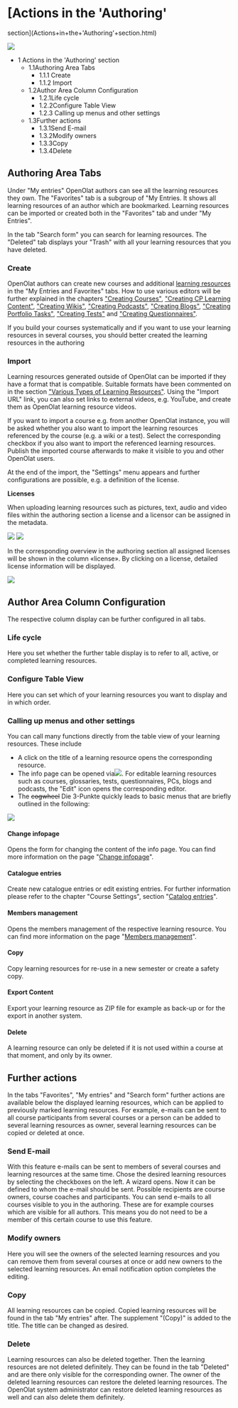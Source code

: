 #  [Actions in the 'Authoring'
section](Actions+in+the+'Authoring'+section.html)

![](../../download/attachments/590936/actions_authoring.png)

  * 1 Actions in the 'Authoring' section 
    * 1.1Authoring Area Tabs
      * 1.1.1 Create
      * 1.1.2 Import
    * 1.2Author Area Column Configuration
      * 1.2.1Life cycle
      * 1.2.2Configure Table View
      * 1.2.3 Calling up menus and other settings
    * 1.3Further actions
      * 1.3.1Send E-mail
      * 1.3.2Modify owners
      * 1.3.3Copy
      * 1.3.4Delete

## Authoring Area Tabs

Under "My entries" OpenOlat authors can see all the learning resources they
own. The "Favorites" tab is a subgroup of "My Entries. It shows all learning
resources of an author which are bookmarked. Learning resources can be
imported or created both in the "Favorites" tab and under "My Entries".

In the tab "Search form" you can search for learning resources. The "Deleted"
tab displays your "Trash" with all your learning resources that you have
deleted.

###  Create

OpenOlat authors can create new courses and additional [learning
resources](Various+Types+of+Learning+Resources.html) in the "My Entries and
Favorites" tabs. How to use various editors will be further explained in the
chapters ["Creating Courses"](Creating+Courses.html), ["Creating CP Learning
Content"](Creating+CP+Learning+Content.html), ["Creating
Wikis"](Creating+Wikis.html), ["Creating Podcasts"](Creating+Podcasts.html),
["Creating Blogs"](Creating+Blogs.html), ["Creating Portfolio
Tasks"](Creating+Portfolio+Tasks.html), ["Creating
Tests"](Creating+Tests.html) and ["Creating
Questionnaires"](Creating+Questionnaires.html).

If you build your courses systematically and if you want to use your learning
resources in several courses, you should better created the learning resources
in the authoring

###  Import

Learning resources generated outside of OpenOlat can be imported if they have
a format that is compatible. Suitable formats have been commented on in the
section ["Various Types of Learning
Resources"](Various+Types+of+Learning+Resources.html). Using the "Import URL"
link, you can also set links to external videos, e.g. YouTube, and create them
as OpenOlat learning resource videos.

If you want to import a course e.g. from another OpenOlat instance, you will
be asked whether you also want to import the learning resources referenced by
the course (e.g. a wiki or a test). Select the corresponding checkbox if you
also want to import the referenced learning resources. Publish the imported
course afterwards to make it visible to you and other OpenOlat users.

At the end of the import, the "Settings" menu appears and further
configurations are possible, e.g. a definition of the license.

 **Licenses**

When uploading learning resources such as pictures, text, audio and video
files within the authoring section a license and a licensor can be assigned in
the metadata.

![](../../download/attachments/108600718/Autorenbereich_Lizenz01_EN.png)
![](../../download/attachments/108600718/LizenzMgmt_01_EN2.png)

In the corresponding overview in the authoring section all assigned licenses
will be shown in the column «license». By clicking on a license, detailed
license information will be displayed.

![](../../download/attachments/590041/Autorenbereich_Lizenz.png)

## Author Area Column Configuration

The respective column display can be further configured in all tabs.

### Life cycle

Here you set whether the further table display is to refer to all, active, or
completed learning resources.

### Configure Table View

Here you can set which of your learning resources you want to display and in
which order.

  

###  Calling up menus and other settings

You can call many functions directly from the table view of your learning
resources. These include

  * A click on the title of a learning resource opens the corresponding resource.
  * The info page can be opened via![](../../download/thumbnails/590039/infopage_5e89ac_64%EF%B9%96version=2&modificationDate=1487251971000&api=v2.png). For editable learning resources such as courses, glossaries, tests, questionnaires, PCs, blogs and podcasts, the "Edit" icon opens the corresponding editor.
  * The ~~cogwheel~~ Die 3-Punkte quickly leads to basic menus that are briefly outlined in the following:

![](../../download/attachments/590041/Autorenbereich_3_Punkte.png)

#### Change infopage

Opens the form for changing the content of the info page. You can find more
information on the page "[Change
infopage](Course+Settings.html#CourseSettings-d14e1774)".

#### Catalogue entries

Create new catalogue entries or edit existing entries. For further information
please refer to the chapter "Course Settings", section "[Catalog
entries](Course+Settings.html#CourseSettings-d14e1825)".

#### Members management

Opens the members management of the respective learning resource. You can find
more information on the page "[Members management](Members+management.html)".

#### Copy

Copy learning resources for re-use in a new semester or create a safety copy.

#### Export Content

Export your learning resource as ZIP file for example as back-up or for the
export in another system.

#### Delete

A learning resource can only be deleted if it is not used within a course at
that moment, and only by its owner.

## Further actions

In the tabs "Favorites", "My entries" and "Search form" further actions are
available below the displayed learning resources, which can be applied to
previously marked learning resources. For example, e-mails can be sent to all
course participants from several courses or a person can be added to several
learning resources as owner, several learning resources can be copied or
deleted at once.

### Send E-mail

With this feature e-mails can be sent to members of several courses and
learning resources at the same time. Chose the desired learning resources by
selecting the checkboxes on the left. A wizard opens. Now it can be defined to
whom the e-mail should be sent. Possible recipients are course owners, course
coaches and participants. You can send e-mails to all courses visible to you
in the authoring. These are for example courses which are visible for all
authors. This means you do not need to be a member of this certain course to
use this feature.

### Modify owners

Here you will see the owners of the selected learning resources and you can
remove them from several courses at once or add new owners to the selected
learning resources. An email notification option completes the editing.

### Copy

All learning resources can be copied. Copied learning resources will be found
in the tab "My entries" after. The supplement "(Copy)" is added to the title.
The title can be changed as desired.

### Delete

Learning resources can also be deleted together. Then the learning resources
are not deleted definitely. They can be found in the tab "Deleted" and are
there only visible for the corresponding owner. The owner of the deleted
learning resources can restore the deleted learning resources. The OpenOlat
system administrator can restore deleted learning resources as well and can
also delete them definitely.

  

